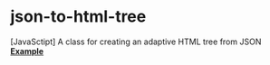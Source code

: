 # json-to-html-tree
[JavaSctipt] A class for creating an adaptive HTML tree from JSON\
**[Example](https://deve.lol/www/jsontohtmltree/)**
